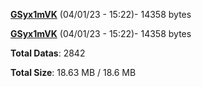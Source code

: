 [**GSyx1mVK**](/data/GSyx1mVK.txt) (04/01/23 - 15:22)- 14358 bytes

[**GSyx1mVK**](/data/GSyx1mVK.txt) (04/01/23 - 15:22)- 14358 bytes

**Total Datas**: 2842

**Total Size**: 18.63 MB / 18.6 MB